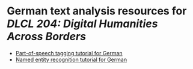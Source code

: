 # German text analysis resources for *DLCL 204: Digital Humanities Across Borders*

* [Part-of-speech tagging tutorial for German](pos_german.md)
* [Named entity recognition tutorial for German](ner_german.md)